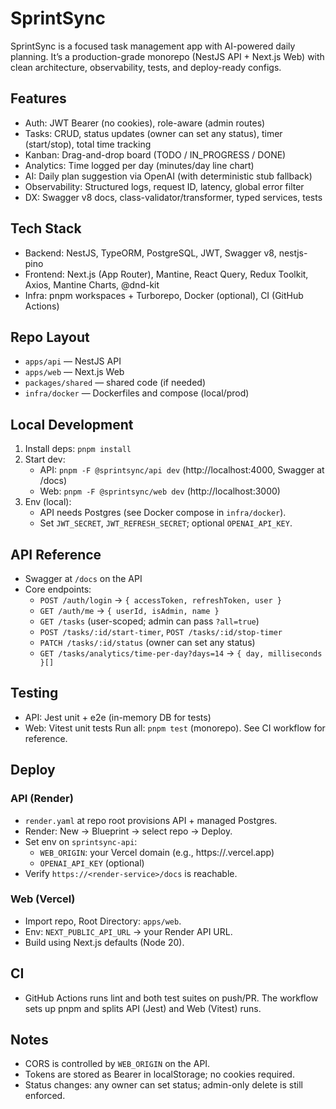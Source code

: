# SprintSync

SprintSync is a focused task management app with AI-powered daily planning. It’s a production-grade monorepo (NestJS API + Next.js Web) with clean architecture, observability, tests, and deploy-ready configs.

## Features

- Auth: JWT Bearer (no cookies), role-aware (admin routes)
- Tasks: CRUD, status updates (owner can set any status), timer (start/stop), total time tracking
- Kanban: Drag-and-drop board (TODO / IN_PROGRESS / DONE)
- Analytics: Time logged per day (minutes/day line chart)
- AI: Daily plan suggestion via OpenAI (with deterministic stub fallback)
- Observability: Structured logs, request ID, latency, global error filter
- DX: Swagger v8 docs, class-validator/transformer, typed services, tests

## Tech Stack

- Backend: NestJS, TypeORM, PostgreSQL, JWT, Swagger v8, nestjs-pino
- Frontend: Next.js (App Router), Mantine, React Query, Redux Toolkit, Axios, Mantine Charts, @dnd-kit
- Infra: pnpm workspaces + Turborepo, Docker (optional), CI (GitHub Actions)

## Repo Layout

- `apps/api` — NestJS API
- `apps/web` — Next.js Web
- `packages/shared` — shared code (if needed)
- `infra/docker` — Dockerfiles and compose (local/prod)

## Local Development

1. Install deps: `pnpm install`
2. Start dev:
   - API: `pnpm -F @sprintsync/api dev` (http://localhost:4000, Swagger at /docs)
   - Web: `pnpm -F @sprintsync/web dev` (http://localhost:3000)
3. Env (local):
   - API needs Postgres (see Docker compose in `infra/docker`).
   - Set `JWT_SECRET`, `JWT_REFRESH_SECRET`; optional `OPENAI_API_KEY`.

## API Reference

- Swagger at `/docs` on the API
- Core endpoints:
  - `POST /auth/login` → `{ accessToken, refreshToken, user }`
  - `GET /auth/me` → `{ userId, isAdmin, name }`
  - `GET /tasks` (user-scoped; admin can pass `?all=true`)
  - `POST /tasks/:id/start-timer`, `POST /tasks/:id/stop-timer`
  - `PATCH /tasks/:id/status` (owner can set any status)
  - `GET /tasks/analytics/time-per-day?days=14` → `{ day, milliseconds }[]`

## Testing

- API: Jest unit + e2e (in-memory DB for tests)
- Web: Vitest unit tests
  Run all: `pnpm test` (monorepo). See CI workflow for reference.

## Deploy

### API (Render)

- `render.yaml` at repo root provisions API + managed Postgres.
- Render: New → Blueprint → select repo → Deploy.
- Set env on `sprintsync-api`:
  - `WEB_ORIGIN`: your Vercel domain (e.g., https://<project>.vercel.app)
  - `OPENAI_API_KEY` (optional)
- Verify `https://<render-service>/docs` is reachable.

### Web (Vercel)

- Import repo, Root Directory: `apps/web`.
- Env: `NEXT_PUBLIC_API_URL` → your Render API URL.
- Build using Next.js defaults (Node 20).

## CI

- GitHub Actions runs lint and both test suites on push/PR. The workflow sets up pnpm and splits API (Jest) and Web (Vitest) runs.

## Notes

- CORS is controlled by `WEB_ORIGIN` on the API.
- Tokens are stored as Bearer in localStorage; no cookies required.
- Status changes: any owner can set status; admin-only delete is still enforced.
